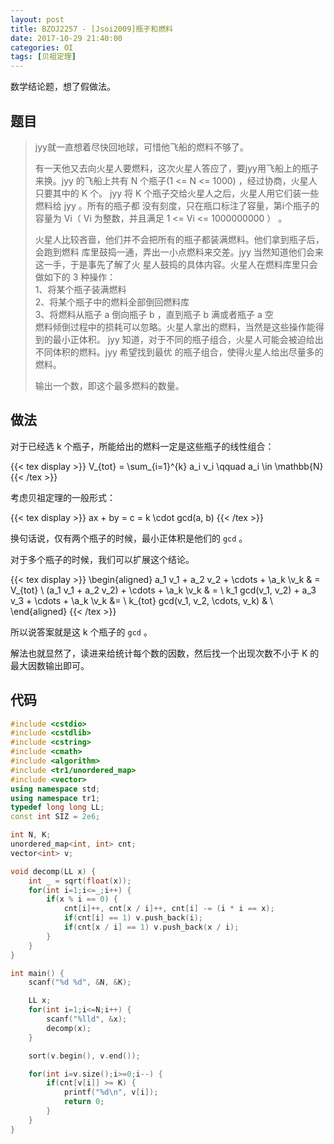 ```yaml
---
layout: post
title: BZOJ2257 - [Jsoi2009]瓶子和燃料
date: 2017-10-29 21:40:00
categories: OI
tags: [贝祖定理]
---
```


数学结论题，想了假做法。

## 题目

> jyy就一直想着尽快回地球，可惜他飞船的燃料不够了。 
> 
> 有一天他又去向火星人要燃料，这次火星人答应了，要jyy用飞船上的瓶子来换。jyy
> 的飞船上共有 N 个瓶子(1 <= N <= 1000) ，经过协商，火星人只要其中的 K 个。
> jyy 将 K 个瓶子交给火星人之后，火星人用它们装一些燃料给 jyy 。所有的瓶子都
> 没有刻度，只在瓶口标注了容量，第i个瓶子的容量为 Vi（ Vi 为整数，并且满足
> 1 <= Vi <= 1000000000 ） 。 
> 
> 火星人比较吝啬，他们并不会把所有的瓶子都装满燃料。他们拿到瓶子后，会跑到燃料
> 库里鼓捣一通，弄出一小点燃料来交差。jyy 当然知道他们会来这一手，于是事先了解了火
> 星人鼓捣的具体内容。火星人在燃料库里只会做如下的 3 种操作：    
> 1、将某个瓶子装满燃料    
> 2、将某个瓶子中的燃料全部倒回燃料库    
> 3、将燃料从瓶子 a 倒向瓶子 b ，直到瓶子 b 满或者瓶子 a 空    
> 燃料倾倒过程中的损耗可以忽略。火星人拿出的燃料，当然是这些操作能得到的最小正体积。
> jyy 知道，对于不同的瓶子组合，火星人可能会被迫给出不同体积的燃料。jyy 希望找到最优
> 的瓶子组合，使得火星人给出尽量多的燃料。
> 
> 输出一个数，即这个最多燃料的数量。

## 做法

对于已经选 k 个瓶子，所能给出的燃料一定是这些瓶子的线性组合：

{{< tex display >}} V_{tot} = \sum_{i=1}^{k} a_i v_i \qquad a_i \in \mathbb{N} {{< /tex >}}

考虑贝祖定理的一般形式：

{{< tex display >}} ax + by = c = k \cdot gcd(a, b) {{< /tex >}}

换句话说，仅有两个瓶子的时候，最小正体积是他们的 `gcd` 。

对于多个瓶子的时候，我们可以扩展这个结论。

{{< tex display >}}
\begin{aligned}
a_1 v_1 + a_2 v_2 + \cdots + \a_k \v_k & = V_{tot} \\
(a_1 v_1 + a_2 v_2) + \cdots + \a_k \v_k & = \\
k_1 gcd(v_1, v_2) + a_3 v_3 + \cdots + \a_k \v_k &= \\
k_{tot} gcd(v_1, v_2, \cdots, v_k) & \\
\end{aligned}
{{< /tex >}}

所以说答案就是这 k 个瓶子的 `gcd` 。

解法也就显然了，读进来给统计每个数的因数，然后找一个出现次数不小于 K 的最大因数输出即可。

## 代码

```cpp
#include <cstdio>
#include <cstdlib>
#include <cstring>
#include <cmath>
#include <algorithm>
#include <tr1/unordered_map>
#include <vector>
using namespace std;
using namespace tr1;
typedef long long LL;
const int SIZ = 2e6;

int N, K;
unordered_map<int, int> cnt;
vector<int> v;

void decomp(LL x) {
    int _ = sqrt(float(x));
    for(int i=1;i<=_;i++) {
        if(x % i == 0) {
            cnt[i]++, cnt[x / i]++, cnt[i] -= (i * i == x);
            if(cnt[i] == 1) v.push_back(i);
            if(cnt[x / i] == 1) v.push_back(x / i);
        }
    }
}

int main() {
    scanf("%d %d", &N, &K);

    LL x;
    for(int i=1;i<=N;i++) {
        scanf("%lld", &x);
        decomp(x);
    }

    sort(v.begin(), v.end());

    for(int i=v.size();i>=0;i--) {
        if(cnt[v[i]] >= K) {
            printf("%d\n", v[i]);
            return 0;
        }
    }
}
```
